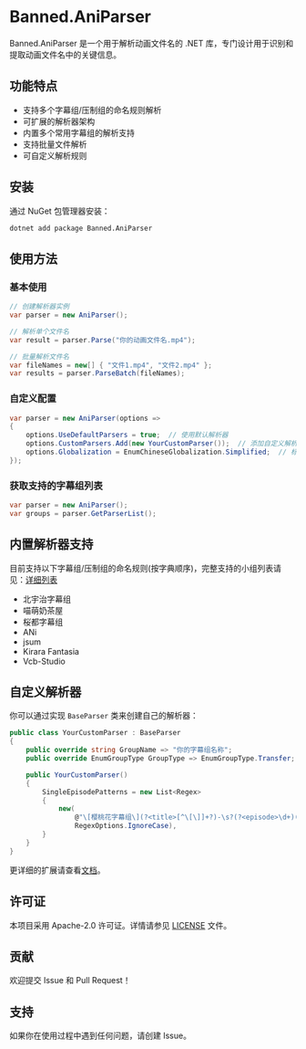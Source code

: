 # Banned.AniParser

Banned.AniParser 是一个用于解析动画文件名的 .NET 库，专门设计用于识别和提取动画文件名中的关键信息。

## 功能特点

- 支持多个字幕组/压制组的命名规则解析
- 可扩展的解析器架构
- 内置多个常用字幕组的解析支持
- 支持批量文件解析
- 可自定义解析规则

## 安装

通过 NuGet 包管理器安装：

```bash
dotnet add package Banned.AniParser
```

## 使用方法

### 基本使用

```csharp
// 创建解析器实例
var parser = new AniParser();

// 解析单个文件名
var result = parser.Parse("你的动画文件名.mp4");

// 批量解析文件名
var fileNames = new[] { "文件1.mp4", "文件2.mp4" };
var results = parser.ParseBatch(fileNames);
```

### 自定义配置

```csharp
var parser = new AniParser(options =>
{
    options.UseDefaultParsers = true;  // 使用默认解析器
    options.CustomParsers.Add(new YourCustomParser());  // 添加自定义解析器
    options.Globalization = EnumChineseGlobalization.Simplified;  // 标题简体化
});
```

### 获取支持的字幕组列表

```csharp
var parser = new AniParser();
var groups = parser.GetParserList();
```

## 内置解析器支持

目前支持以下字幕组/压制组的命名规则(按字典顺序)，完整支持的小组列表请见：[详细列表](https://github.com/banned2054/Banned.AniParser/blob/master/Docs/SupportedGroups.md)

- 北宇治字幕组
- 喵萌奶茶屋
- 桜都字幕组
- ANi
- jsum
- Kirara Fantasia
- Vcb-Studio

## 自定义解析器

你可以通过实现 `BaseParser` 类来创建自己的解析器：

```csharp
public class YourCustomParser : BaseParser
{
    public override string GroupName => "你的字幕组名称";
    public override EnumGroupType GroupType => EnumGroupType.Transfer; //翻译组、搬运组和压制组

    public YourCustomParser()
    {
		SingleEpisodePatterns = new List<Regex>
		{
			new(
				@"\[樱桃花字幕组\](?<title>[^\[\]]+?)-\s?(?<episode>\d+)(?:v(?<version>\d+))?\[(?<resolution>\d+[pP])\]\[[^\[\]]+\]\[(?<lang>.+?)\]\[(?<source>[a-zA-Z]+[Rr]ip)\]",
				RegexOptions.IgnoreCase),
		}
    }
}
```

更详细的扩展请查看[文档](https://github.com/banned2054/Banned.AniParser/blob/master/Docs/Extension.md)。

## 许可证

本项目采用 Apache-2.0 许可证。详情请参见 [LICENSE](LICENSE) 文件。

## 贡献

欢迎提交 Issue 和 Pull Request！

## 支持

如果你在使用过程中遇到任何问题，请创建 Issue。
